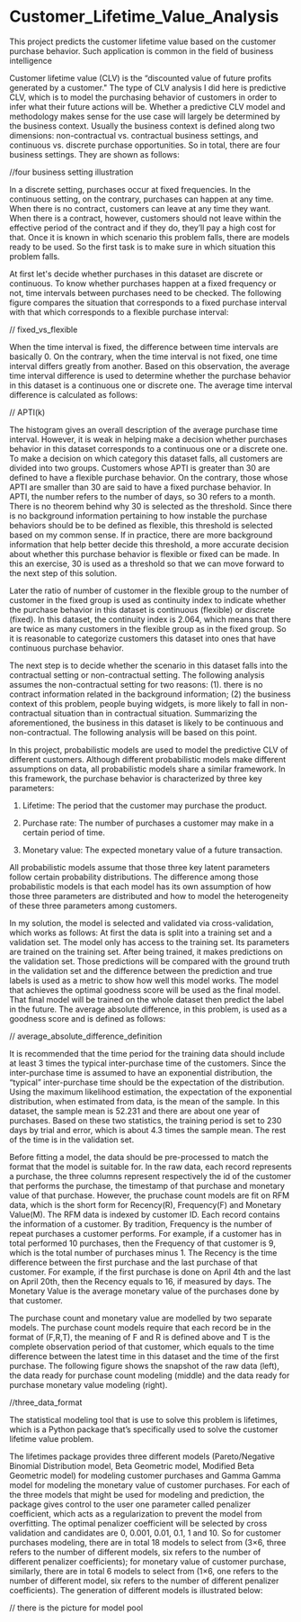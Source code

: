 # Customer_Lifetime_Value_Analysis
This project predicts the customer lifetime value based on the customer purchase behavior. Such application is common in the field of business intelligence

Customer lifetime value (CLV) is the “discounted value of future profits generated by a customer." The type of CLV analysis I did here is predictive CLV, which is to model the purchasing behavior of customers in order to infer what their future actions will be. Whether a predictive CLV model and methodology makes sense for the use case will largely be determined by the business context. Usually the business context is defined along two dimensions: non-contractual vs. contractual business settings, and continuous vs. discrete purchase opportunities. So in total, there are four business settings. They are shown as follows:

//four business setting illustration

In a discrete setting, purchases occur at fixed frequencies. In the continuous setting, on the contrary, purchases can happen at any time. When there is no contract, customers can leave at any time they want. When there is a contract, however, customers should not leave within the effective period of the contract and if they do, they’ll pay a high cost for that. Once it is known in which scenario this problem falls, there are models ready to be used. So the first task is to make sure in which situation this problem falls. 

At first let's decide whether purchases in this dataset are discrete or continuous. To know whether purchases happen at a fixed frequency or not, time intervals between purchases need to be checked. The following figure compares the situation that corresponds to a fixed purchase interval with that which corresponds to a flexible purchase interval:

// fixed_vs_flexible

When the time interval is fixed, the difference between time intervals are basically 0. On the contrary, when the time interval is not fixed, one time interval differs greatly from another. Based on this observation, the average time interval difference is used to determine whether the purchase behavior in this dataset is a continuous one or discrete one. The average time interval difference is calculated as follows:

// APTI(k)

The histogram gives an overall description of the average purchase time interval. However, it is weak in helping make a decision whether purchases behavior in this dataset corresponds to a continuous one or a discrete one. To make a decision on which category this dataset falls, all customers are divided into two groups. Customers whose APTI is greater than 30 are defined to have a flexible purchase behavior. On the contrary, those whose APTI are smaller than 30 are said to have a fixed purchase behavior. In APTI, the number refers to the number of days, so 30 refers to a month. There is no theorem behind why 30 is selected as the threshold. Since there is no background information pertaining to how instable the purchase behaviors should be to be defined as flexible, this threshold is selected based on my common sense. If in practice, there are more background information that help better decide this threshold, a more accurate decision about whether this purchase behavior is flexible or fixed can be made. In this an exercise, 30 is used as a threshold so that we can move forward to the next step of this solution. 

Later the ratio of number of customer in the flexible group to the number of customer in the fixed group is used as continuity index to indicate whether the purchase behavior in this dataset is continuous (flexible) or discrete (fixed). In this dataset, the continuity index is 2.064, which means that there are twice as many customers in the flexible group as in the fixed group. So it is reasonable to categorize customers this dataset into ones that have continuous purchase behavior. 

The next step is to decide whether the scenario in this dataset falls into the contractual setting or non-contractual setting. The following analysis assumes the non-contractual setting for two reasons: (1). there is no contract information related in the background information; (2) the business context of this problem, people buying widgets, is more likely to fall in non-contractual situation than in contractual situation. Summarizing the aforementioned, the business in this dataset is likely to be continuous and non-contractual. The following analysis will be based on this point.

In this project, probabilistic models are used to model the predictive CLV of different customers. Although different probabilistic models make different assumptions on data, all probabilistic models share a similar framework. In this framework, the purchase behavior is characterized by three key parameters: 

1. Lifetime: The period that the customer may purchase the product.

2. Purchase rate: The number of purchases a customer may make in a certain period of time.

3. Monetary value: The expected monetary value of a future transaction.

All probabilistic models assume that those three key latent parameters follow certain probability distributions. The difference among those probabilistic models is that each model has its own assumption of how those three parameters are distributed and how to model the heterogeneity of these three parameters among customers. 

In my solution, the model is selected and validated via cross-validation, which works as follows: At first the data is split into a training set and a validation set. The model only has access to the training set. Its parameters are trained on the training set. After being trained, it makes predictions on the validation set. Those predictions will be compared with the ground truth in the validation set and the difference between the prediction and true labels is used as a metric to show how well this model works. The model that achieves the optimal goodness score will be used as the final model. That final model will be trained on the whole dataset then predict the label in the future. The average absolute difference, in this problem, is used as a goodness score and is defined as follows:

// average_absolute_difference_definition 

It is recommended that the time period for the training data should include at least 3 times the typical inter-purchase time of the customers. Since the inter-purchase time is assumed to have an exponential distribution, the “typical” inter-purchase time should be the expectation of the distribution. Using the maximum likelihood estimation, the expectation of the exponential distribution, when estimated from data, is the mean of the sample. In this dataset, the sample mean is 52.231 and there are about one year of purchases. Based on these two statistics, the training period is set to 230 days by trial and error, which is about 4.3 times the sample mean. The rest of the time is in the validation set. 

Before fitting a model, the data should be pre-processed to match the format that the model is suitable for. In the raw data, each record represents a purchase, the three columns represent respectively the id of the customer that performs the purchase, the timestamp of that purchase and monetary value of that purchase. However, the pruchase count models are fit on RFM data, which is the short form for Recency(R), Frequency(F) and Monetary Value(M). The RFM data is indexed by customer ID. Each record contains the information of a customer. By tradition, Frequency is the number of repeat purchases a customer performs. For example, if a customer has in total performed 10 purchases, then the Frequency of that customer is 9, which is the total number of purchases minus 1. The Recency is the time difference between the first purchase and the last purchase of that customer. For example, if the first purchase is done on April 4th and the last on April 20th, then the Recency equals to 16, if measured by days. The Monetary Value is the average monetary value of the purchases done by that customer.

The purchase count and monetary value are modelled by two separate models. The purchase count models require that each record be in the format of (F,R,T), the meaning of F and R is defined above and T is the complete observation period of that customer, which equals to the time difference between the latest time in this dataset and the time of the first purchase. The following figure shows the snapshot of the raw data (left), the data ready for purchase count modeling (middle) and the data ready for purchase monetary value modeling (right).

//three_data_format

The statistical modeling tool that is use to solve this problem is lifetimes, which is a Python package that’s specifically used to solve the customer lifetime value problem.

The lifetimes package provides three different models (Pareto/Negative Binomial Distribution model, Beta Geometric model, Modified Beta Geometric model) for modeling customer purchases and Gamma Gamma model for modeling the monetary value of customer purchases. For each of the three models that might be used for modeling and prediction, the package gives control to the user one parameter called penalizer coefficient, which acts as a regularization to prevent the model from overfitting. The optimal penalizer coefficient will be selected by cross validation and candidates are 0, 0.001, 0.01, 0.1, 1 and 10. So for customer purchases modeling, there are in total 18 models to select from (3×6, three refers to the number of different models, six refers to the number of different penalizer coefficients); for monetary value of customer purchase, similarly, there are in total 6 models to select from (1×6, one refers to the number of different model, six refers to the number of different penalizer coefficients). The generation of different models is illustrated below:

// there is the picture for model pool


